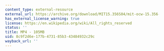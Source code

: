 ```yaml
---
content_type: external-resource
external_url: https://archive.org/download/MIT15.356S04/mit-ocw-15.356-09feb2004-220k.mp4
has_external_license_warning: true
license: https://en.wikipedia.org/wiki/All_rights_reserved
status: ''
title: MP4 - 105MB
uid: 8c9f2d6e-177b-4731-85b3-43484932c29c
wayback_url: ''
---
```

